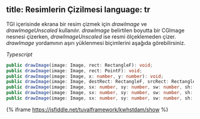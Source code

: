 title: Resimlerin Çizilmesi
language: tr
---
TGI içerisinde ekrana bir resim çizmek için  *drawImage* ve *drawImageUnscaled* kullanılır. *drawImage* belirtilen boyutta bir CGImage nesnesi çizerken, *drawImageUnscaled* ise resmi ölçeklemeden çizer. *drawImage* yordamının aşırı yüklenmesi biçimlerini aşağıda görebilirsiniz.

*Typescript*
```typescript
public drawImage(image: Image, rect: RectangleF): void;
public drawImage(image: Image, rect: PointF): void;
public drawImage(image: Image, x: number, y: number): void;
public drawImage(image: Image, destRect: RectangleF, srcRect: RectangleF): void;
public drawImage(image: Image, sx: number, sy: number, sw: number, sh: number): void;
public drawImage(image: Image, sx: number, sy: number, sw: number, sh: number, dx: number, dy: number): void;
public drawImage(image: Image, sx: number, sy: number, sw: number, sh: number, dx: number, dy: number, dw: number, dh: number): void;
```
{% iframe https://jsfiddle.net/tuvalframework/kwhstdam/show %}